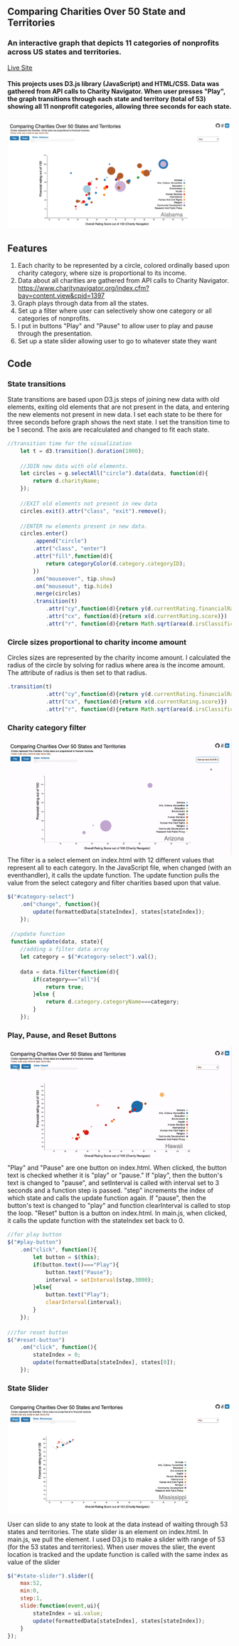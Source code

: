 ## Comparing Charities Over 50 State and Territories
### An interactive graph that depicts 11 categories of nonprofits across US states and territories. 

[Live Site](https://feiygh.github.io/JavaScriptProj/)
#### This projects uses D3.js library (JavaScript) and HTML/CSS. Data was gathered from API calls to Charity Navigator. When user presses "Play", the graph transitions through each state and territory (total of 53) showing all 11 nonprofit categories, allowing three seconds for each state.

![Site picture](https://github.com/FeiYGH/JavaScriptProj/blob/master/ReadmeImages/Screen%20Shot%202020-05-24%20at%207.06.24%20PM.png)

## Features
1. Each charity to be represented by a circle, colored ordinally based upon charity category, where size is proportional to its income.
2. Data about all charities are gathered from API calls to Charity Navigator.
https://www.charitynavigator.org/index.cfm?bay=content.view&cpid=1397
3. Graph plays through data from all the states.
4. Set up a filter where user can selectively show one category or all categories of nonprofits.
5. I put in buttons "Play" and "Pause" to allow user to play and pause through the presentation. 
6. Set up a state slider allowing user to go to whatever state they want

## Code
### State transitions

State transitions are based upon D3.js steps of joining new data with old elements, exiting old elements that are not present in the data, and entering the new elements not present in new data. I set each state to be there for three seconds before graph shows the next state. I set the transition time to be 1 second. The axis are recalculated and changed to fit each state.

```javascript
//transition time for the visualization
    let t = d3.transition().duration(1000);

    //JOIN new data with old elements.
    let circles = g.selectAll("circle").data(data, function(d){
        return d.charityName;
    });
    
    //EXIT old elements not present in new data
    circles.exit().attr("class", "exit").remove();

    //ENTER nw elements present in new data.
    circles.enter()
        .append("circle")
        .attr("class", "enter")
        .attr("fill",function(d){
            return categoryColor(d.category.categoryID);
        })
        .on("mouseover", tip.show)
        .on("mouseout", tip.hide)
        .merge(circles)
        .transition(t)
            .attr("cy",function(d){return y(d.currentRating.financialRating.score)})
            .attr("cx", function(d){return x(d.currentRating.score)})
            .attr("r", function(d){return Math.sqrt(area(d.irsClassification.incomeAmount)/Math.PI);});
```

### Circle sizes proportional to charity income amount
Circles sizes are represented by the charity income amount. I calculated the radius of the circle by solving for radius where area is the income amount. The attribute of radius is then set to that radius. 
```javascript
.transition(t)
            .attr("cy",function(d){return y(d.currentRating.financialRating.score)})
            .attr("cx", function(d){return x(d.currentRating.score)})
            .attr("r", function(d){return Math.sqrt(area(d.irsClassification.incomeAmount)/Math.PI);});
```

### Charity category filter
![state category filter](https://github.com/FeiYGH/JavaScriptProj/blob/gh-pages/ReadmeImages/stateCategoryFilter.gif)
The filter is a select element on index.html with 12 different values that represent all to each category. In the JavaScript file, when changed (with an eventhandler), it calls the update function. The update function pulls the value from the select category and filter charities based upon that value.

```javascript
$("#category-select")
    .on("change", function(){
        update(formattedData[stateIndex], states[stateIndex]);
    });
    
 //update function
 function update(data, state){
    //adding a filter data array
    let category = $("#category-select").val();
   
    data = data.filter(function(d){
        if(category==="all"){
            return true;
        }else {
            return d.category.categoryName===category;
        }
    });
```

### Play, Pause, and Reset Buttons
![state transition](https://github.com/FeiYGH/JavaScriptProj/blob/gh-pages/ReadmeImages/statetransitions.gif)
"Play" and "Pause" are one button on index.html. When clicked, the button text is checked whether it is "play" or "pause." If "play", then the button's text is changed to "pause", and setInterval is called with interval set to 3 seconds and a function step is passed. "step" increments the index of which state and calls the update function again. If "pause", then the button's text is changed to "play" and function clearInterval is called to stop the loop.
"Reset" button is a button on index.html. In main.js, when clicked, it calls the update function with the stateIndex set back to 0.

```javascript
//for play button
$("#play-button")
    .on("click", function(){
        let button = $(this);
        if(button.text()==="Play"){
            button.text("Pause");
            interval = setInterval(step,3000);
        }else{
            button.text("Play");
            clearInterval(interval);
        }
    });

///for reset button
$("#reset-button")
    .on("click", function(){
        stateIndex = 0; 
        update(formattedData[stateIndex], states[0]);
    });

```

### State Slider 
![State slider](https://github.com/FeiYGH/JavaScriptProj/blob/gh-pages/ReadmeImages/stateSlider.gif)

User can slide to any state to look at the data instead of waiting through 53 states and territories.
The state slider is an element on index.html. In main.js, we pull the element. I used D3.js to make a slider with range of 53 (for the 53 states and territories). When user moves the slier, the event location is tracked and the update function is called with the same index as value of the slider 

```javascript
$("#state-slider").slider({
    max:52,
    min:0,
    step:1,
    slide:function(event,ui){
        stateIndex = ui.value; 
        update(formattedData[stateIndex], states[stateIndex]);
    }
});
```

